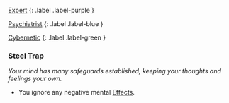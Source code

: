
[Expert](Game/Progress#Expert)
{: .label .label-purple }

[Psychiatrist](Game/Psychiatrist)
{: .label .label-blue }

[Cybernetic](Game/Progress#Cybernetic)
{: .label .label-green }
### Steel Trap
*Your mind has many safeguards established, keeping your thoughts and feelings your own.*
* You ignore any negative mental [Effects](Game/Core/Effects).

